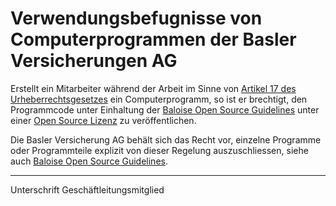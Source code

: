 # Verwendungsbefugnisse von Computerprogrammen der Basler Versicherungen AG

Erstellt ein Mitarbeiter während der Arbeit im Sinne von [Artikel 17 des Urheberrechtsgesetzes](https://www.admin.ch/opc/de/classified-compilation/19920251/index.html#a17) ein Computerprogramm, so ist er brechtigt, den Programmcode unter Einhaltung der [Baloise Open Source Guidelines](https://baloise.github.io/open-source/docs/arc42/) unter einer [Open Source Lizenz](https://baloise.github.io/open-source/docs/arc42/#section-licenses) zu veröffentlichen.

Die Basler Versicherung AG behält sich das Recht vor, einzelne Programme oder Programmteile explizit von dieser Regelung auszuschliessen, siehe auch [Baloise Open Source Guidelines](https://baloise.github.io/open-source/docs/arc42/#_common_contribution_rules).

_____________________________________
Unterschrift Geschäftleitungsmitglied
